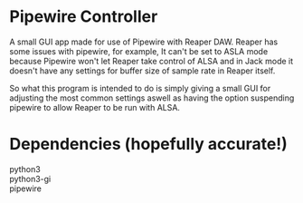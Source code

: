 # Pipewire Controller

A small GUI app made for use of Pipewire with Reaper DAW. Reaper has some issues with pipewire, for example, It can't be set to ASLA mode because Pipewire won't let Reaper take control of ALSA and in Jack mode it doesn't have any settings for buffer size of sample rate in Reaper itself.

So what this program is intended to do is simply giving a small GUI for adjusting the most common settings aswell as having the option suspending pipewire to allow Reaper to be run with ALSA.

# Dependencies (hopefully accurate!)

python3<br>
python3-gi<br>
pipewire<br>

